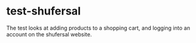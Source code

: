 # test-shufersal
The test looks at adding products to a shopping cart, and logging into an account on the shufersal website.

